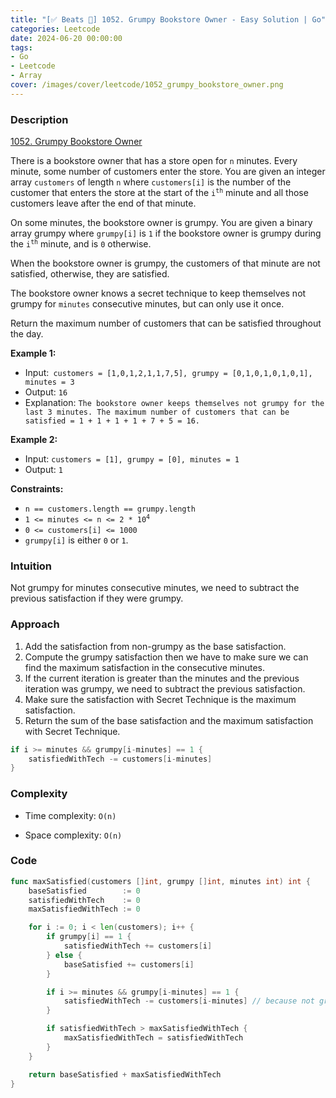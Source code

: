 ```yaml
---
title: "[✅ Beats 💯] 1052. Grumpy Bookstore Owner - Easy Solution | Go"
categories: Leetcode
date: 2024-06-20 00:00:00
tags: 
- Go
- Leetcode
- Array
cover: /images/cover/leetcode/1052_grumpy_bookstore_owner.png
---
```


### Description

[1052. Grumpy Bookstore Owner](https://leetcode.com/problems/grumpy-bookstore-owner/)

There is a bookstore owner that has a store open for `n` minutes. Every minute, some number of customers enter the store. You are given an integer array `customers` of length `n` where `customers[i]` is the number of the customer that enters the store at the start of the <code>i<sup>th</sup></code> minute and all those customers leave after the end of that minute.

On some minutes, the bookstore owner is grumpy. You are given a binary array grumpy where `grumpy[i]` is `1` if the bookstore owner is grumpy during the <code>i<sup>th</sup></code> minute, and is `0` otherwise.

When the bookstore owner is grumpy, the customers of that minute are not satisfied, otherwise, they are satisfied.

The bookstore owner knows a secret technique to keep themselves not grumpy for `minutes` consecutive minutes, but can only use it once.

Return the maximum number of customers that can be satisfied throughout the day.

 

**Example 1:**

- Input:` customers = [1,0,1,2,1,1,7,5], grumpy = [0,1,0,1,0,1,0,1], minutes = 3`
- Output: `16`
- Explanation: `The bookstore owner keeps themselves not grumpy for the last 3 minutes. The maximum number of customers that can be satisfied = 1 + 1 + 1 + 1 + 7 + 5 = 16.`

**Example 2:**

- Input: `customers = [1], grumpy = [0], minutes = 1`
- Output: `1`
 

**Constraints:**

- `n == customers.length == grumpy.length`
- <code>1 <= minutes <= n <= 2 * 10<sup>4</sup></code>
- `0 <= customers[i] <= 1000`
- `grumpy[i]` is either `0` or `1`.

### Intuition

Not grumpy for minutes consecutive minutes, we need to subtract the previous satisfaction if they were grumpy.

### Approach

1. Add the satisfaction from non-grumpy as the base satisfaction.
2. Compute the grumpy satisfaction then we have to make sure we can find the maximum satisfaction in the consecutive minutes.
3. If the current iteration is greater than the minutes and the previous iteration was grumpy, we need to subtract the previous satisfaction.
4. Make sure the satisfaction with Secret Technique is the maximum satisfaction.
5. Return the sum of the base satisfaction and the maximum satisfaction with Secret Technique.

```go
if i >= minutes && grumpy[i-minutes] == 1 {
    satisfiedWithTech -= customers[i-minutes] 
}
```

### Complexity
- Time complexity: `O(n)`

- Space complexity: `O(n)`

### Code

```go
func maxSatisfied(customers []int, grumpy []int, minutes int) int {
	baseSatisfied        := 0
	satisfiedWithTech    := 0
	maxSatisfiedWithTech := 0

	for i := 0; i < len(customers); i++ {
		if grumpy[i] == 1 {
			satisfiedWithTech += customers[i]
		} else {
			baseSatisfied += customers[i]
		}

		if i >= minutes && grumpy[i-minutes] == 1 {
			satisfiedWithTech -= customers[i-minutes] // because not grumpy for minutes consecutive minutes
		}

		if satisfiedWithTech > maxSatisfiedWithTech {
			maxSatisfiedWithTech = satisfiedWithTech
		}
	}

	return baseSatisfied + maxSatisfiedWithTech
}
```
